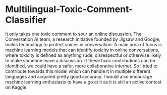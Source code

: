 # Multilingual-Toxic-Comment-Classifier

It only takes one toxic comment to sour an online discussion. The Conversation AI team, a research initiative founded by Jigsaw and Google, builds technology to protect voices in conversation. A main area of focus is machine learning models that can identify toxicity in online conversations, where toxicity is defined as anything rude, disrespectful or otherwise likely to make someone leave a discussion. If these toxic contributions can be identified, we could have a safer, more collaborative internet. So I tried to contribute towards this model which can handle it in multiple different languages and acquired pretty good accuracy. I would also encourage machine learning enthusiasts to have a go at it as it is still an active contest on Kaggle.

